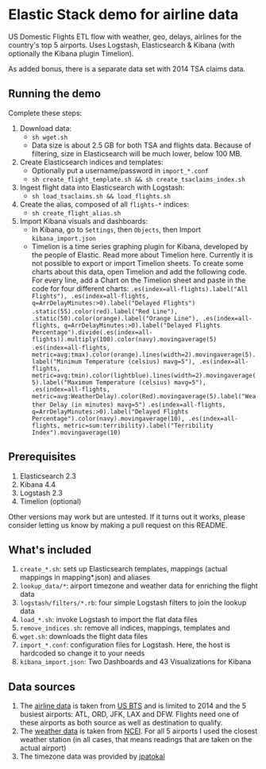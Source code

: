 # Elastic Stack demo for airline data
US Domestic Flights ETL flow with weather, geo, delays, airlines for the country's top 5 airports. Uses Logstash, Elasticsearch &amp; Kibana (with optionally the Kibana plugin Timelion).

As added bonus, there is a separate data set with 2014 TSA claims data.
## Running the demo
Complete these steps:

1. Download data:
    * `sh wget.sh`
    * Data size is about 2.5 GB for both TSA and flights data. Because of filtering, size in Elasticsearch will be much lower, below 100 MB.
2. Create Elasticsearch indices and templates:
    * Optionally put a username/password in `import_*.conf`
    * `sh create_flight_template.sh && sh create_tsaclaims_index.sh`
3. Ingest flight data into Elasticsearch with Logstash:
    * `sh load_tsaclaims.sh && load_flights.sh`
4. Create the alias, composed of all `flights-*` indices:
    * `sh create_flight_alias.sh`
5. Import Kibana visuals and dashboards:
   * In Kibana, go to `Settings`, then `Objects`, then Import `kibana_import.json`
   * Timelion is a time series graphing plugin for Kibana, developed by the people of Elastic. Read more about Timelion here. Currently it is not possible to export or import Timelion sheets. To create some charts about this data, open Timelion and add the following code. For every line, add a Chart on the Timelion sheet and paste in the code for four different charts:
   `.es(index=all-flights).label("All Flights"), .es(index=all-flights, q=ArrDelayMinutes:>0).label("Delayed Flights")`
   `.static(55).color(red).label("Red Line"), .static(50).color(orange).label("Orange Line"), .es(index=all-flights, q=ArrDelayMinutes:>0).label("Delayed Flights Percentage").divide(.es(index=all-flights)).multiply(100).color(navy).movingaverage(5)`
   `.es(index=all-flights, metric=avg:tmax).color(orange).lines(width=2).movingaverage(5).label("Minimum Temperature (celsius) mavg=5"), .es(index=all-flights, metric=avg:tmin).color(lightblue).lines(width=2).movingaverage(5).label("Maximum Temperature (celsius) mavg=5"), .es(index=all-flights, metric=avg:WeatherDelay).color(Red).movingaverage(5).label("Weather Delay (in minutes) mavg=5")`
   `.es(index=all-flights, q=ArrDelayMinutes:>0).label("Delayed Flights Percentage").color(navy).movingaverage(10), .es(index=all-flights, metric=sum:terribility).label("Terribility Index").movingaverage(10)`

## Prerequisites
1. Elasticsearch 2.3
2. Kibana 4.4
3. Logstash 2.3
4. Timelion (optional)

Other versions may work but are untested. If it turns out it works, please consider letting us know by making a pull request on this README.

## What's included
1. `create_*.sh`: sets up Elasticsearch templates, mappings (actual mappings in mapping*.json) and aliases
2. `lookup_data/*`: airport timezone and weather data for enriching the flight data
3. `logstash/filters/*.rb`: four simple Logstash filters to join the lookup data
3. `load_*.sh`: invoke Logstash to import the flat data files
4. `remove_indices.sh`: remove all indices, mappings, templates and 
5. `wget.sh`: downloads the flight data files
6. `import_*.conf`: configuration files for Logstash. Here, the host is hardcoded so change it to your needs
7. `kibana_import.json`: Two Dashboards and 43 Visualizations for Kibana

## Data sources
1. The [airline data](http://tsdata.bts.gov/PREZIP/) is taken from [US BTS](http://www.rita.dot.gov/bts/) and is limited to 2014 and the 5 busiest airports: ATL, ORD, JFK, LAX and DFW. Flights need one of these airports as both source as well as destination to qualify.
2. The [weather data](http://www.ncdc.noaa.gov/data-access/land-based-station-data) is taken from [NCEI](http://www.ncdc.noaa.gov/). For all 5 airports I used the closest weather station (in all cases, that means readings that are taken on the actual airport)
3. The timezone data was provided by [jpatokal](https://github.com/jpatokal/openflights)